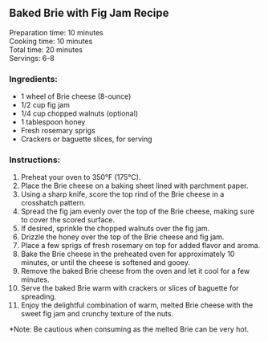 ## Baked Brie with Fig Jam Recipe

Preparation time: 10 minutes  
Cooking time: 10 minutes  
Total time: 20 minutes  
Servings: 6-8  

### Ingredients:
- 1 wheel of Brie cheese (8-ounce)
- 1/2 cup fig jam
- 1/4 cup chopped walnuts (optional)
- 1 tablespoon honey
- Fresh rosemary sprigs
- Crackers or baguette slices, for serving

### Instructions:
1. Preheat your oven to 350°F (175°C). 
2. Place the Brie cheese on a baking sheet lined with parchment paper. 
3. Using a sharp knife, score the top rind of the Brie cheese in a crosshatch pattern.
4. Spread the fig jam evenly over the top of the Brie cheese, making sure to cover the scored surface.
5. If desired, sprinkle the chopped walnuts over the fig jam.
6. Drizzle the honey over the top of the Brie cheese and fig jam.
7. Place a few sprigs of fresh rosemary on top for added flavor and aroma.
8. Bake the Brie cheese in the preheated oven for approximately 10 minutes, or until the cheese is softened and gooey.
9. Remove the baked Brie cheese from the oven and let it cool for a few minutes.
10. Serve the baked Brie warm with crackers or slices of baguette for spreading.
11. Enjoy the delightful combination of warm, melted Brie cheese with the sweet fig jam and crunchy texture of the nuts.

*Note: Be cautious when consuming as the melted Brie can be very hot.